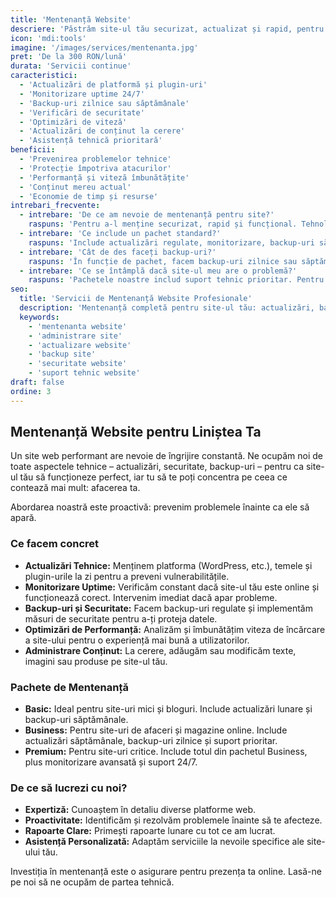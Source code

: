 ```yaml
---
title: 'Mentenanță Website'
descriere: 'Păstrăm site-ul tău securizat, actualizat și rapid, pentru ca tu să te poți concentra pe afacerea ta.'
icon: 'mdi:tools'
imagine: '/images/services/mentenanta.jpg'
pret: 'De la 300 RON/lună'
durata: 'Servicii continue'
caracteristici:
  - 'Actualizări de platformă și plugin-uri'
  - 'Monitorizare uptime 24/7'
  - 'Backup-uri zilnice sau săptămânale'
  - 'Verificări de securitate'
  - 'Optimizări de viteză'
  - 'Actualizări de conținut la cerere'
  - 'Asistență tehnică prioritară'
beneficii:
  - 'Prevenirea problemelor tehnice'
  - 'Protecție împotriva atacurilor'
  - 'Performanță și viteză îmbunătățite'
  - 'Conținut mereu actual'
  - 'Economie de timp și resurse'
intrebari_frecvente:
  - intrebare: 'De ce am nevoie de mentenanță pentru site?'
    raspuns: 'Pentru a-l menține securizat, rapid și funcțional. Tehnologia web se schimbă rapid, iar actualizările constante previn problemele de securitate și asigură o experiență bună pentru vizitatori.'
  - intrebare: 'Ce include un pachet standard?'
    raspuns: 'Include actualizări regulate, monitorizare, backup-uri săptămânale, verificări de securitate și un număr de ore pentru actualizări de conținut.'
  - intrebare: 'Cât de des faceți backup-uri?'
    raspuns: 'În funcție de pachet, facem backup-uri zilnice sau săptămânale. Le păstrăm timp de 30 de zile, pentru a putea restaura o versiune anterioară oricând este nevoie.'
  - intrebare: 'Ce se întâmplă dacă site-ul meu are o problemă?'
    raspuns: 'Pachetele noastre includ suport tehnic prioritar. Pentru urgențe, oferim și suport 24/7. Intervenim rapid pentru a rezolva orice problemă.'
seo:
  title: 'Servicii de Mentenanță Website Profesionale'
  description: 'Mentenanță completă pentru site-ul tău: actualizări, backup, securitate și suport tehnic. Asigurăm funcționarea optimă a prezenței tale online.'
  keywords:
    - 'mentenanta website'
    - 'administrare site'
    - 'actualizare website'
    - 'backup site'
    - 'securitate website'
    - 'suport tehnic website'
draft: false
ordine: 3
---
```


## Mentenanță Website pentru Liniștea Ta

Un site web performant are nevoie de îngrijire constantă. Ne ocupăm noi de toate aspectele tehnice – actualizări, securitate, backup-uri – pentru ca site-ul tău să funcționeze perfect, iar tu să te poți concentra pe ceea ce contează mai mult: afacerea ta.

Abordarea noastră este proactivă: prevenim problemele înainte ca ele să apară.

### Ce facem concret

*   **Actualizări Tehnice:** Menținem platforma (WordPress, etc.), temele și plugin-urile la zi pentru a preveni vulnerabilitățile.
*   **Monitorizare Uptime:** Verificăm constant dacă site-ul tău este online și funcționează corect. Intervenim imediat dacă apar probleme.
*   **Backup-uri și Securitate:** Facem backup-uri regulate și implementăm măsuri de securitate pentru a-ți proteja datele.
*   **Optimizări de Performanță:** Analizăm și îmbunătățim viteza de încărcare a site-ului pentru o experiență mai bună a utilizatorilor.
*   **Administrare Conținut:** La cerere, adăugăm sau modificăm texte, imagini sau produse pe site-ul tău.

### Pachete de Mentenanță

*   **Basic:** Ideal pentru site-uri mici și bloguri. Include actualizări lunare și backup-uri săptămânale.
*   **Business:** Pentru site-uri de afaceri și magazine online. Include actualizări săptămânale, backup-uri zilnice și suport prioritar.
*   **Premium:** Pentru site-uri critice. Include totul din pachetul Business, plus monitorizare avansată și suport 24/7.

### De ce să lucrezi cu noi?

*   **Expertiză:** Cunoaștem în detaliu diverse platforme web.
*   **Proactivitate:** Identificăm și rezolvăm problemele înainte să te afecteze.
*   **Rapoarte Clare:** Primești rapoarte lunare cu tot ce am lucrat.
*   **Asistență Personalizată:** Adaptăm serviciile la nevoile specifice ale site-ului tău.

Investiția în mentenanță este o asigurare pentru prezența ta online. Lasă-ne pe noi să ne ocupăm de partea tehnică.

